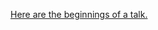 [Here are the beginnings of a talk.](https://docs.google.com/document/d/1MGODkr54uUPqjz6zjcebtgZgXffXbVRPb6gdcGJH-xk/)
